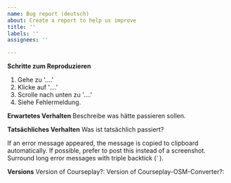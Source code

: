 ```yaml
---
name: Bug report (deutsch)
about: Create a report to help us improve
title: ''
labels: ''
assignees: ''

---
```


**Schritte zum Reproduzieren**
1. Gehe zu '....'
2. Klicke auf '....'
3. Scrolle nach unten zu '....'
4. Siehe Fehlermeldung.

**Erwartetes Verhalten**
Beschreibe was hätte passieren sollen.

**Tatsächliches Verhalten**
Was ist tatsächlich passiert?

If an error message appeared, the message is copied to clipboard automatically. If possible, prefer to post this instead of a screenshot. Surround long error messages with triple backtick (`` ` ``).

**Versions**
Version of Courseplay?:
Version of Courseplay-OSM-Converter?:
